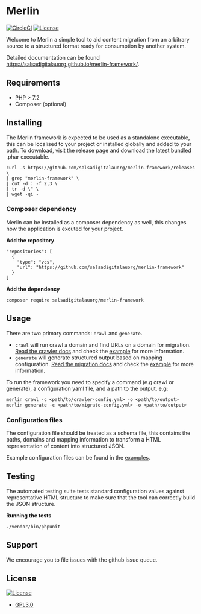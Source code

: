 # Merlin

[![CircleCI](https://circleci.com/gh/salsadigitalauorg/merlin-framework.svg?style=svg&circle-token=420489c9f298ba80a101b85a11fca5c202dcc1e4)](https://circleci.com/gh/salsadigitalauorg/merlin-framework)
[![License](https://img.shields.io/:license-gnu-blue.svg)](https://opensource.org/licenses/GPL-3.0)

Welcome to Merlin a simple tool to aid content migration from an arbitrary source to a structured format ready for consumption by another system.

Detailed documentation can be found https://salsadigitalauorg.github.io/merlin-framework/.

## Requirements

- PHP > 7.2
- Composer (optional)

## Installing

The Merlin framework is expected to be used as a standalone executable, this can be localised to your project or installed globally and added to your path. To download, visit the release page and download the latest bundled .phar executable.

```
curl -s https://github.com/salsadigitalauorg/merlin-framework/releases \
| grep "merlin-framework" \
| cut -d : -f 2,3 \
| tr -d \" \
| wget -qi -
```

### Composer dependency

Merlin can be installed as a composer dependency as well, this changes how the application is excuted for your project.

**Add the repository**

```
"repositories": [
  {
    "type": "vcs",
    "url": "https://github.com/salsadigitalauorg/merlin-framework"
  }
]
```

**Add the dependency**

```
composer require salsadigitalauorg/merlin-framework
```

## Usage

There are two primary commands: `crawl` and `generate`.

  * `crawl` will run crawl a domain and find URLs on a domain for migration. [Read the crawler docs](https://salsadigitalauorg.github.io/merlin-framework/docs/crawler) and check the [example](https://github.com/salsadigitalauorg/merlin-framework/blob/master/examples/crawler.yml) for more information.
  * `generate` will generate structured output based on mapping configuration. [Read the migration docs](https://salsadigitalauorg.github.io/merlin-framework/docs/examples) and check the [example](https://github.com/salsadigitalauorg/merlin-framework/blob/master/examples/basic_page.yml) for more information.

To run the framework you need to specify a command (e.g crawl or generate), a configuration yaml file, and a path to the output, e.g:

```
merlin crawl -c <path/to/crawler-config.yml> -o <path/to/output>
merlin generate -c <path/to/migrate-config.yml> -o <path/to/output>
```

### Configuration files

The configuration file should be treated as a schema file, this contains the paths, domains and mapping information to transform a HTML representation of content into structured JSON.

Example configuration files can be found in the [examples](https://github.com/salsadigitalauorg/merlin-framework/tree/master/examples).

## Testing

The automated testing suite tests standard configuration values against representative HTML structure to make sure that the tool can correctly build the JSON structure.

**Running the tests**

```
./vendor/bin/phpunit
```

## Support

We encourage you to file issues with the github issue queue.

## License

[![License](https://img.shields.io/:license-gnu-blue.svg)](https://opensource.org/licenses/GPL-3.0)

- [GPL3.0](https://opensource.org/licenses/GPL-3.0)
